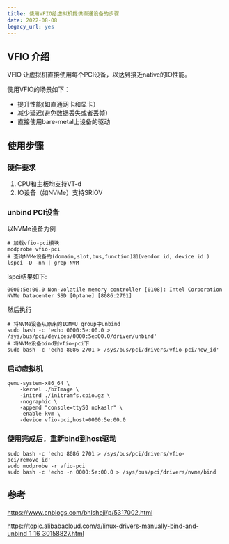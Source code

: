 ```yaml
---
title: 使用VFIO给虚拟机提供直通设备的步骤
date: 2022-08-08
legacy_url: yes
---
```


## VFIO 介绍

VFIO 让虚拟机直接使用每个PCI设备，以达到接近native的IO性能。

使用VFIO的场景如下：

* 提升性能(如直通网卡和显卡）
* 减少延迟(避免数据丢失或者丢帧）
* 直接使用bare-metal上设备的驱动

## 使用步骤

### 硬件要求

1. CPU和主板均支持VT-d
2. IO设备（如NVMe）支持SRIOV

### unbind PCI设备

以NVMe设备为例


```
# 加载vfio-pci模块
modprobe vfio-pci
# 查询NVMe设备的(domain,slot,bus,function)和(vendor id, device id )
lspci -D -nn | grep NVM
```

lspci结果如下:

```
0000:5e:00.0 Non-Volatile memory controller [0108]: Intel Corporation NVMe Datacenter SSD [Optane] [8086:2701]
```

然后执行

```
# 将NVMe设备从原来的IOMMU group中unbind
sudo bash -c 'echo 0000:5e:00.0 > /sys/bus/pci/devices/0000:5e:00.0/driver/unbind'
# 将NVMe设备bind到vfio-pci下
sudo bash -c 'echo 8086 2701 > /sys/bus/pci/drivers/vfio-pci/new_id'
```

### 启动虚拟机

```
qemu-system-x86_64 \
    -kernel ./bzImage \
    -initrd ./initramfs.cpio.gz \
    -nographic \
    -append "console=ttyS0 nokaslr" \
    -enable-kvm \
    -device vfio-pci,host=0000:5e:00.0
```

### 使用完成后，重新bind到host驱动

```
sudo bash -c 'echo 8086 2701 > /sys/bus/pci/drivers/vfio-pci/remove_id'
sudo modprobe -r vfio-pci
sudo bash -c 'echo -n 0000:5e:00.0 > /sys/bus/pci/drivers/nvme/bind
```

## 参考

https://www.cnblogs.com/bhlsheji/p/5317002.html

https://topic.alibabacloud.com/a/linux-drivers-manually-bind-and-unbind_1_16_30158827.html
